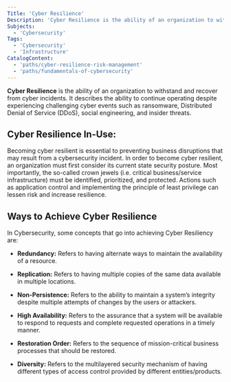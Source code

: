 ```yaml
---
Title: 'Cyber Resilience'
Description: 'Cyber Resilience is the ability of an organization to withstand and recover from cyber incidents.'
Subjects:
  - 'Cybersecurity'
Tags:
  - 'Cybersecurity'
  - 'Infrastructure'
CatalogContent:
  - 'paths/cyber-resilience-risk-management'
  - 'paths/fundamentals-of-cybersecurity'
---
```


**Cyber Resilience** is the ability of an organization to withstand and recover from cyber incidents. It describes the ability to continue operating despite experiencing challenging cyber events such as ransomware, Distributed Denial of Service (DDoS), social engineering, and insider threats.

## Cyber Resilience In-Use:

Becoming cyber resilient is essential to preventing business disruptions that may result from a cybersecurity incident. In order to become cyber resilient, an organization must first consider its current state security posture. Most importantly, the so-called crown jewels (i.e. critical business/service infrastructure) must be identified, prioritized, and protected. Actions such as application control and implementing the principle of least privilege can lessen risk and increase resilience.

## Ways to Achieve Cyber Resilience

In Cybersecurity, some concepts that go into achieving Cyber Resiliency are:

- **Redundancy:** Refers to having alternate ways to maintain the availability of a resource.

- **Replication:** Refers to having multiple copies of the same data available in multiple locations.

- **Non-Persistence:** Refers to the ability to maintain a system’s integrity despite multiple attempts of changes by the users or attackers. 

- **High Availability:** Refers to the assurance that a system will be available to respond to requests and complete requested operations in a timely manner.

- **Restoration Order:** Refers to the sequence of mission-critical business processes that should be restored. 

- **Diversity:** Refers to the multilayered security mechanism of having different types of access control provided by different entities/products.





